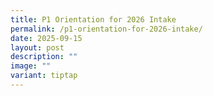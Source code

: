 ```yaml
---
title: P1 Orientation for 2026 Intake
permalink: /p1-orientation-for-2026-intake/
date: 2025-09-15
layout: post
description: ""
image: ""
variant: tiptap
---
```

